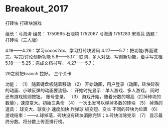 # Breakout_2017
打砖块
打砖块游戏

组长：弓海涛
组员：
1750995 石晓楠
1752067 弓海涛
1751283 宋青芫
选题：打砖块（三人版）

4.19——4.26：学习cocos2dx、学习打砖块源码
4.27——5.7：把功能/界面建完，写完/讨论创新功能
5.8——5.17：联网，多人对战、写创新功能，着手写文档
5.18——5.25：完成文档书写。
4.27——5.7：

29之前把branch 拉好。
三个关卡

功能：
（1）	随着键盘板随着移动
（2）	开始动画，用户登录（动画，砖块碎裂的动画、小球反弹的动画要流畅、：
开始时先显示：单人游戏、多人游戏。
同时还有游戏规则按钮。
账号登录。
（3）	游戏开始，随着分数的增高（打掉砖块的数量），速度变大。初始三条命
（4）	一次出发可以弹掉多数的砖块
（5）	掉落的道具：
球变大、球变小
速度加快
炸弹球
板变短、变长
不同的砖块为位置
（6）	游戏结束：——a.球掉落，砖块没有砖块消除完毕；b.砖块消除完毕
（7）	显示最终分数。将分数上传至排行榜。

